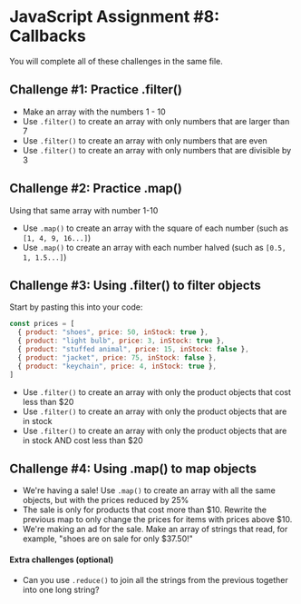# JavaScript Assignment #8: Callbacks

You will complete all of these challenges in the same file.

## Challenge #1: Practice .filter()

- Make an array with the numbers 1 - 10
- Use `.filter()` to create an array with only numbers that are larger than 7
- Use `.filter()` to create an array with only numbers that are even
- Use `.filter()` to create an array with only numbers that are divisible by 3

## Challenge #2: Practice .map()

Using that same array with number 1-10

- Use `.map()` to create an array with the square of each number (such as `[1, 4, 9, 16...]`)
- Use `.map()` to create an array with each number halved (such as `[0.5, 1, 1.5...]`)

## Challenge #3: Using .filter() to filter objects

Start by pasting this into your code:

```javascript
const prices = [
  { product: "shoes", price: 50, inStock: true },
  { product: "light bulb", price: 3, inStock: true },
  { product: "stuffed animal", price: 15, inStock: false },
  { product: "jacket", price: 75, inStock: false },
  { product: "keychain", price: 4, inStock: true },
]
```

- Use `.filter()` to create an array with only the product objects that cost less than $20
- Use `.filter()` to create an array with only the product objects that are in stock
- Use `.filter()` to create an array with only the product objects that are in stock AND cost less than $20

## Challenge #4: Using .map() to map objects

- We're having a sale! Use `.map()` to create an array with all the same objects, but with the prices reduced by 25%
- The sale is only for products that cost more than $10. Rewrite the previous map to only change the prices for items with prices above $10.
- We're making an ad for the sale. Make an array of strings that read, for example, "shoes are on sale for only $37.50!"

#### Extra challenges (optional)

- Can you use `.reduce()` to join all the strings from the previous together into one long string?
